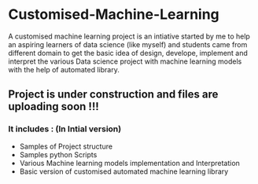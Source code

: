 # Customised-Machine-Learning

A customised machine learning project is an intiative started by me to help an aspiring learners of data science (like myself) and students came from different domain 
to get the basic idea of design, develope, implement and interpret the various Data science project with machine learning models with the help of automated library.

## Project is under construction and files are uploading soon !!!

### It includes : (In Intial version)

- Samples of Project structure
- Samples python Scripts
- Various Machine learning models implementation and Interpretation
- Basic version of customised automated machine learning library
